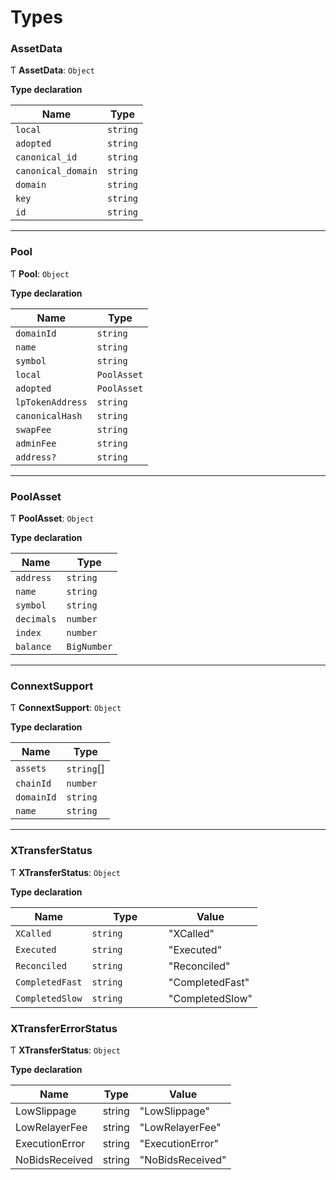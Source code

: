 # Types

### AssetData

Ƭ **AssetData**: `Object`

**Type declaration**

| Name               | Type     |
| ------------------ | -------- |
| `local`            | `string` |
| `adopted`          | `string` |
| `canonical_id`     | `string` |
| `canonical_domain` | `string` |
| `domain`           | `string` |
| `key`              | `string` |
| `id`               | `string` |

***

### Pool

Ƭ **Pool**: `Object`

**Type declaration**

| Name             | Type        |
| ---------------- | ----------- |
| `domainId`       | `string`    |
| `name`           | `string`    |
| `symbol`         | `string`    |
| `local`          | `PoolAsset` |
| `adopted`        | `PoolAsset` |
| `lpTokenAddress` | `string`    |
| `canonicalHash`  | `string`    |
| `swapFee`        | `string`    |
| `adminFee`       | `string`    |
| `address?`       | `string`    |

***

### PoolAsset

Ƭ **PoolAsset**: `Object`

**Type declaration**

| Name       | Type        |
| ---------- | ----------- |
| `address`  | `string`    |
| `name`     | `string`    |
| `symbol`   | `string`    |
| `decimals` | `number`    |
| `index`    | `number`    |
| `balance`  | `BigNumber` |

***

### ConnextSupport

Ƭ **ConnextSupport**: `Object`

**Type declaration**

| Name       | Type        |
| ---------- | ----------- |
| `assets`   | `string`\[] |
| `chainId`  | `number`    |
| `domainId` | `string`    |
| `name`     | `string`    |

***

### XTransferStatus

Ƭ **XTransferStatus**: `Object`

**Type declaration**

<table><thead><tr><th>Name</th><th width="106.66666666666666">Type</th><th>Value</th></tr></thead><tbody><tr><td><code>XCalled</code></td><td><code>string</code></td><td>"XCalled"</td></tr><tr><td><code>Executed</code></td><td><code>string</code></td><td>"Executed"</td></tr><tr><td><code>Reconciled</code></td><td><code>string</code></td><td>"Reconciled"</td></tr><tr><td><code>CompletedFast</code></td><td><code>string</code></td><td>"CompletedFast"</td></tr><tr><td><code>CompletedSlow</code></td><td><code>string</code></td><td>"CompletedSlow"</td></tr></tbody></table>

### XTransferErrorStatus

Ƭ **XTransferStatus**: `Object`

**Type declaration**

| Name           | Type   | Value            |
| -------------- | ------ | ---------------- |
| LowSlippage    | string | "LowSlippage"    |
| LowRelayerFee  | string | "LowRelayerFee"  |
| ExecutionError | string | "ExecutionError" |
| NoBidsReceived | string | "NoBidsReceived" |
